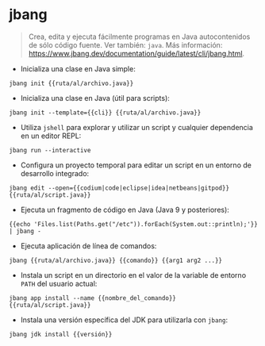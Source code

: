 # jbang

> Crea, edita y ejecuta fácilmente programas en Java autocontenidos de sólo código fuente.
> Ver también: `java`.
> Más información: <https://www.jbang.dev/documentation/guide/latest/cli/jbang.html>.

- Inicializa una clase en Java simple:

`jbang init {{ruta/al/archivo.java}}`

- Inicializa una clase en Java (útil para scripts):

`jbang init --template={{cli}} {{ruta/al/archivo.java}}`

- Utiliza `jshell` para explorar y utilizar un script y cualquier dependencia en un editor REPL:

`jbang run --interactive`

- Configura un proyecto temporal para editar un script en un entorno de desarrollo integrado:

`jbang edit --open={{codium|code|eclipse|idea|netbeans|gitpod}} {{ruta/al/script.java}}`

- Ejecuta un fragmento de código en Java (Java 9 y posteriores):

`{{echo 'Files.list(Paths.get("/etc")).forEach(System.out::println);'}} | jbang -`

- Ejecuta aplicación de línea de comandos:

`jbang {{ruta/al/archivo.java}} {{comando}} {{arg1 arg2 ...}}`

- Instala un script en un directorio en el valor de la variable de entorno `PATH` del usuario actual:

`jbang app install --name {{nombre_del_comando}} {{ruta/al/script.java}}`

- Instala una versión específica del JDK para utilizarla con `jbang`:

`jbang jdk install {{versión}}`
